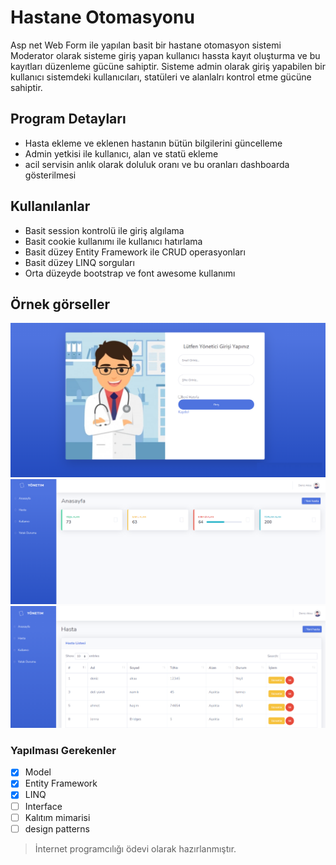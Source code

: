 # Hastane Otomasyonu
Asp net Web Form ile yapılan basit bir hastane otomasyon sistemi
Moderator olarak sisteme giriş yapan kullanıcı hassta kayıt oluşturma ve bu kayıtları düzenleme gücüne sahiptir.
Sisteme admin olarak giriş yapabilen bir kullanıcı sistemdeki kullanıcıları, statüleri ve alanlalrı kontrol etme gücüne sahiptir.

## Program Detayları

- Hasta ekleme ve eklenen hastanın bütün bilgilerini güncelleme
- Admin yetkisi ile kullanıcı, alan ve statü ekleme
- acil servisin anlık olarak doluluk oranı ve bu oranları dashboarda gösterilmesi 

## Kullanılanlar

- Basit session kontrolü ile giriş algılama
- Basit cookie kullanımı ile kullanıcı hatırlama
- Basit düzey Entity Framework ile CRUD operasyonları
- Basit düzey LINQ sorguları
- Orta düzeyde bootstrap ve font awesome kullanımı

## Örnek görseller

![alt text](https://github.com/denizyoldas/Hastane-Otomasyonu/blob/master/images/loginPage.png)
![alt text](https://github.com/denizyoldas/Hastane-Otomasyonu/blob/master/images/dashboard.png)
![alt text](https://github.com/denizyoldas/Hastane-Otomasyonu/blob/master/images/list.png)

### Yapılması Gerekenler

- [x] Model
- [x] Entity Framework
- [X] LINQ
- [ ] Interface
- [ ] Kalıtım mimarisi
- [ ] design patterns

> İnternet programcılığı ödevi olarak hazırlanmıştır.
